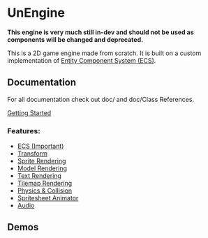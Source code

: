 # UnEngine

**This engine is very much still in-dev and should not be used as components will be changed and deprecated.**<br>

This is a 2D game engine made from scratch. It is built on a custom implementation of [Entity Component System (ECS)](doc/Class%20References/ECS%20Reference.md).

## Documentation

For all documentation check out doc/ and doc/Class References.

[Getting Started](doc/Getting%20started.md)

### Features:
- [ECS (Important)](doc/Class%20References/ECS%20Reference.md)
- [Transform](doc/Class%20References/Transform%20Reference.md)
- [Sprite Rendering](doc/Class%20References/Sprite%20Reference.md)
- [Model Rendering](todo)
- [Text Rendering](doc/Class%20References/TextRender%20Reference.md)
- [Tilemap Rendering](doc/Class%20References/Tiled%20Reference.md)
- [Physics & Collision](doc/Class%20References/Physics%20Reference.md)
- [Spritesheet Animator](doc/Class%20References/Sprite%20Reference.md)
- [Audio](doc/Class%20References/Audio%20Reference.md)

## Demos

